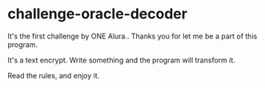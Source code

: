 # challenge-oracle-decoder

It's the first challenge by ONE Alura.. Thanks you for let me be a part of this program.

It's a text encrypt. Write something and the program will transform it. 

Read the rules, and enjoy it.
